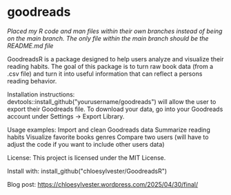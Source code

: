 # goodreads

*Placed my R code and man files within their own branches instead of being on the main branch. The only file within the main branch should be the README.md file*

GoodreadsR is a package designed to help users analyze and visualize their reading habits. The goal of this package is to turn raw book data (from a .csv file) and turn it into useful information that can reflect a persons reading behavior.

Installation instructions:
  devtools::install_github("yourusername/goodreads") will allow the user to export     their Goodreads file. To download your data, go into your Goodreads account under     Settings -> Export Library. 

Usage examples:
  Import and clean Goodreads data
  Summarize reading habits
  Visualize favorite books genres
  Compare two users (will have to adjust the code if you want to include other users   data)

License: This project is licensed under the MIT License. 

Install with: install_github("chloesylvester/GoodreadsR")

Blog post: https://chloesylvester.wordpress.com/2025/04/30/final/ 
